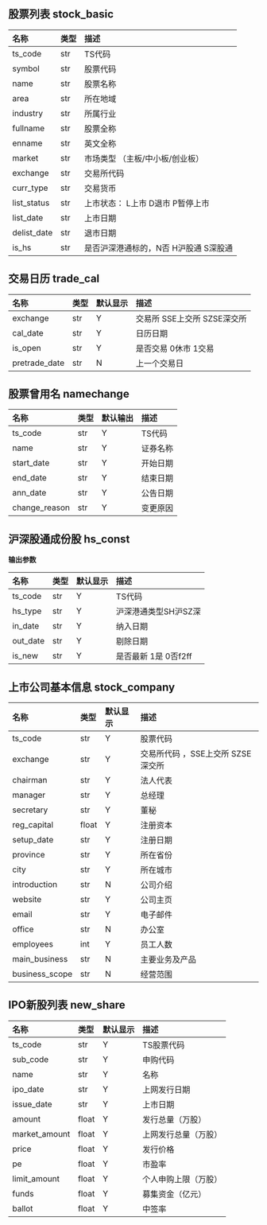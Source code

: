 



## 股票列表 stock_basic

| 名称        | 类型 | 描述                                  |
| :---------- | :--- | :------------------------------------ |
| ts_code     | str  | TS代码                                |
| symbol      | str  | 股票代码                              |
| name        | str  | 股票名称                              |
| area        | str  | 所在地域                              |
| industry    | str  | 所属行业                              |
| fullname    | str  | 股票全称                              |
| enname      | str  | 英文全称                              |
| market      | str  | 市场类型 （主板/中小板/创业板）       |
| exchange    | str  | 交易所代码                            |
| curr_type   | str  | 交易货币                              |
| list_status | str  | 上市状态： L上市 D退市 P暂停上市      |
| list_date   | str  | 上市日期                              |
| delist_date | str  | 退市日期                              |
| is_hs       | str  | 是否沪深港通标的，N否 H沪股通 S深股通 |



## 交易日历 trade_cal

| 名称          | 类型 | 默认显示 | 描述                        |
| :------------ | :--- | :------- | :-------------------------- |
| exchange      | str  | Y        | 交易所 SSE上交所 SZSE深交所 |
| cal_date      | str  | Y        | 日历日期                    |
| is_open       | str  | Y        | 是否交易 0休市 1交易        |
| pretrade_date | str  | N        | 上一个交易日                |



## 股票曾用名 namechange

| 名称          | 类型 | 默认输出 | 描述     |
| :------------ | :--- | :------- | :------- |
| ts_code       | str  | Y        | TS代码   |
| name          | str  | Y        | 证券名称 |
| start_date    | str  | Y        | 开始日期 |
| end_date      | str  | Y        | 结束日期 |
| ann_date      | str  | Y        | 公告日期 |
| change_reason | str  | Y        | 变更原因 |



## 沪深股通成份股 hs_const

**输出参数**

| 名称     | 类型 | 默认显示 | 描述                 |
| :------- | :--- | :------- | :------------------- |
| ts_code  | str  | Y        | TS代码               |
| hs_type  | str  | Y        | 沪深港通类型SH沪SZ深 |
| in_date  | str  | Y        | 纳入日期             |
| out_date | str  | Y        | 剔除日期             |
| is_new   | str  | Y        | 是否最新 1是 0否f2ff |





## 上市公司基本信息 stock_company

| 名称           | 类型  | 默认显示 | 描述                              |
| :------------- | :---- | :------- | :-------------------------------- |
| ts_code        | str   | Y        | 股票代码                          |
| exchange       | str   | Y        | 交易所代码 ，SSE上交所 SZSE深交所 |
| chairman       | str   | Y        | 法人代表                          |
| manager        | str   | Y        | 总经理                            |
| secretary      | str   | Y        | 董秘                              |
| reg_capital    | float | Y        | 注册资本                          |
| setup_date     | str   | Y        | 注册日期                          |
| province       | str   | Y        | 所在省份                          |
| city           | str   | Y        | 所在城市                          |
| introduction   | str   | N        | 公司介绍                          |
| website        | str   | Y        | 公司主页                          |
| email          | str   | Y        | 电子邮件                          |
| office         | str   | N        | 办公室                            |
| employees      | int   | Y        | 员工人数                          |
| main_business  | str   | N        | 主要业务及产品                    |
| business_scope | str   | N        | 经营范围                          |



## IPO新股列表 new_share

| 名称          | 类型  | 默认显示 | 描述                 |
| :------------ | :---- | :------- | :------------------- |
| ts_code       | str   | Y        | TS股票代码           |
| sub_code      | str   | Y        | 申购代码             |
| name          | str   | Y        | 名称                 |
| ipo_date      | str   | Y        | 上网发行日期         |
| issue_date    | str   | Y        | 上市日期             |
| amount        | float | Y        | 发行总量（万股）     |
| market_amount | float | Y        | 上网发行总量（万股） |
| price         | float | Y        | 发行价格             |
| pe            | float | Y        | 市盈率               |
| limit_amount  | float | Y        | 个人申购上限（万股） |
| funds         | float | Y        | 募集资金（亿元）     |
| ballot        | float | Y        | 中签率               |